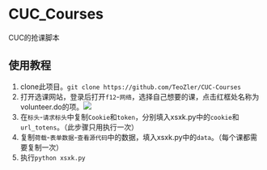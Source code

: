 # CUC_Courses

CUC的抢课脚本

## 使用教程

1. clone此项目。`git clone https://github.com/TeoZler/CUC-Courses`
2. 打开选课网站，登录后打开`f12`-`网络`，选择自己想要的课，点击红框处名称为volunteer.do的项。![](https://s2.loli.net/2022/06/30/nCGk5483IuKd2QB.png)
3. 在`标头`-`请求标头`中复制`Cookie`和`token`，分别填入xsxk.py中的`cookie`和`url_totens`。（此步骤只用执行一次）
4. 复制`荷载`-`表单数据`-`查看源代码`中的数据，填入xsxk.py中的`data`。（每个课都需要复制一次）
5. 执行`python xsxk.py`

